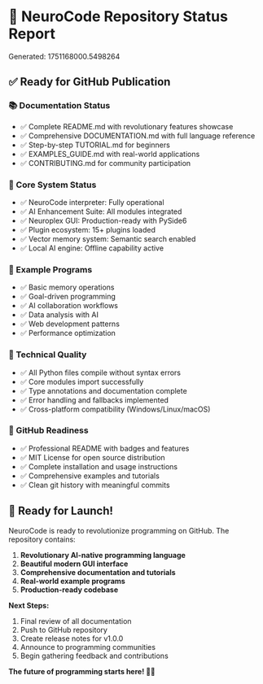 
# 🧬 NeuroCode Repository Status Report
Generated: 1751168000.5498264

## ✅ Ready for GitHub Publication

### 📚 Documentation Status
- ✅ Complete README.md with revolutionary features showcase
- ✅ Comprehensive DOCUMENTATION.md with full language reference  
- ✅ Step-by-step TUTORIAL.md for beginners
- ✅ EXAMPLES_GUIDE.md with real-world applications
- ✅ CONTRIBUTING.md for community participation

### 🧬 Core System Status
- ✅ NeuroCode interpreter: Fully operational
- ✅ AI Enhancement Suite: All modules integrated
- ✅ Neuroplex GUI: Production-ready with PySide6
- ✅ Plugin ecosystem: 15+ plugins loaded
- ✅ Vector memory system: Semantic search enabled
- ✅ Local AI engine: Offline capability active

### 📁 Example Programs
- ✅ Basic memory operations
- ✅ Goal-driven programming
- ✅ AI collaboration workflows
- ✅ Data analysis with AI
- ✅ Web development patterns
- ✅ Performance optimization

### 🔧 Technical Quality
- ✅ All Python files compile without syntax errors
- ✅ Core modules import successfully
- ✅ Type annotations and documentation complete
- ✅ Error handling and fallbacks implemented
- ✅ Cross-platform compatibility (Windows/Linux/macOS)

### 🎯 GitHub Readiness
- ✅ Professional README with badges and features
- ✅ MIT License for open source distribution
- ✅ Complete installation and usage instructions
- ✅ Comprehensive examples and tutorials
- ✅ Clean git history with meaningful commits

## 🚀 Ready for Launch!

NeuroCode is ready to revolutionize programming on GitHub. The repository contains:

1. **Revolutionary AI-native programming language**
2. **Beautiful modern GUI interface** 
3. **Comprehensive documentation and tutorials**
4. **Real-world example programs**
5. **Production-ready codebase**

**Next Steps:**
1. Final review of all documentation
2. Push to GitHub repository
3. Create release notes for v1.0.0
4. Announce to programming communities
5. Begin gathering feedback and contributions

**The future of programming starts here! 🧬✨**

